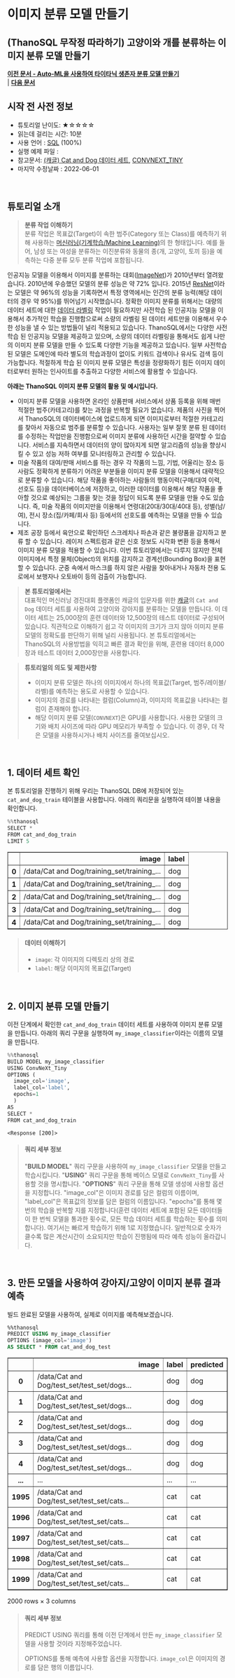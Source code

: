 # 이미지 분류 모델 만들기

## (ThanoSQL 무작정 따라하기) 고양이와 개를 분류하는 이미지 분류 모델 만들기

**[이전 문서 - Auto-ML을 사용하여 타이타닉 생존자 분류 모델 만들기](https://docs.thanosql.ai/tutorials/thanosql_ml/tabular/classification/automl_classification/)** <br>| **[다음 문서 ]()**

## 시작 전 사전 정보

- 튜토리얼 난이도: ★☆☆☆☆
- 읽는데 걸리는 시간: 10분
- 사용 언어 : [SQL](https://ko.wikipedia.org/wiki/SQL) (100%)
- 실행 예제 파일 : 
- 참고문서: [(캐글) Cat and Dog 데이터 세트](https://www.kaggle.com/datasets/tongpython/cat-and-dog), [CONVNEXT_TINY](https://pytorch.org/vision/main/models/generated/torchvision.models.convnext_tiny.html)
- 마지막 수정날짜 : 2022-06-01

<br>

## 튜토리얼 소개
> __분류 작업 이해하기__ <br>
> 분류 작업은 목표값(Target)이 속한 범주(Category 또는 Class)를 예측하기 위해 사용하는 [머신러닝(기계학습/Machine Learning)](https://ko.wikipedia.org/wiki/%EA%B8%B0%EA%B3%84_%ED%95%99%EC%8A%B5)의 한 형태입니다. 예를 들어, 남성 또는 여성을 분류하는 이진분류와 동물의 종(개, 고양이, 토끼 등)을 예측하는 다중 분류 모두 분류 작업에 포함됩니다.

인공지능 모델을 이용해서 이미지를 분류하는 대회([ImageNet](https://en.wikipedia.org/wiki/ImageNet))가 2010년부터 열려왔습니다. 2010년에 우승했던 모델의 분류 성능은 약 72% 입니다. 2015년 [ResNet](https://arxiv.org/abs/1512.03385)이라는 모델은 약 96%의 성능을 기록하면서 특정 영역에서는 인간의 분류 능력(해당 데이터의 경우 약 95%)를 뛰어넘기 시작했습니다. 정확한 이미지 분류를 위해서는 대량의 데이터 세트에 대한 [데이터 라벨링](https://en.wikipedia.org/wiki/Labeled_data) 작업이 필요하지만 사전학습 된 인공지능 모델을 이용해서 추가적인 학습을 진행함으로써 소량의 라벨링 된 데이터 세트만을 이용해서 우수한 성능을 낼 수 있는 방법들이 널리 적용되고 있습니다. ThanoSQL에서는 다양한 사전학습 된 인공지능 모델을 제공하고 있으며, 소량의 데이터 라벨링을 통해서도 쉽게 나만의 이미지 분류 모델을 만들 수 있도록 다양한 기능을 제공하고 있습니다. 일부 사전학습 된 모델은 도메인에 따라 별도의 학습과정이 없이도 키워드 검색이나 유사도 검색 등이 가능합니다. 적절하게 학습 된 이미지 분류 모델은 특성을 정량화하기 힘든 이미지 데이터로부터 원하는 인사이트를 추출하고 다양한 서비스에 활용할 수 있습니다.

__아래는 ThanoSQL 이미지 분류 모델의 활용 및 예시입니다.__
- 이미지 분류 모델을 사용하면 온라인 상품판매 서비스에서 상품 등록을 위해 매번 적절한 범주(카테고리)를 찾는 과정을 반복할 필요가 없습니다. 제품의 사진을 찍어서 ThanoSQL의 데이터베이스에 업로드하게 되면 이미지로부터 적절한 카테고리를 찾아서 자동으로 범주를 분류할 수 있습니다. 사용자는 일부 잘못 분류 된 데이터를 수정하는 작업만을 진행함으로써 이미지 분류에 사용하던 시간을 절약할 수 있습니다. 서비스를 지속하면서 데이터의 양이 많아지게 되면 알고리즘의 성능을 향상시킬 수 있고 성능 저하 여부를 모니터링하고 관리할 수 있습니다. 
- 미술 작품의 대여/판매 서비스를 하는 경우 각 작품의 느낌, 기법, 어울리는 장소 등 사람도 정확하게 분류하기 어려운 부분들을 이미지 분류 모델을 이용해서 대략적으로 분류할 수 있습니다. 해당 작품을 좋아하는 사람들의 행동이력(구매/대여 이력, 선호도 등)을 데이터베이스에 저장하고, 이러한 데이터를 이용해서 해당 작품을 좋아할 것으로 예상되는 그룹을 찾는 것을 정답이 되도록 분류 모델을 만들 수도 있습니다. 즉, 미술 작품의 이미지만을 이용해서 연령대(20대/30대/40대 등), 성별(남/여), 전시 장소(집/카페/회사 등) 등에서의 선호도를 예측하는 모델을 만들 수 있습니다. 
- 제조 공장 등에서 육안으로 확인하던 스크레치나 파손과 같은 불량품을 감지하고 분류 할 수 있습니다. 레이저 스펙트럼과 같은 신호 정보도 시각화 변환 등을 통해서 이미지 분류 모델을 적용할 수 있습니다. 이번 튜토리얼에서는 다루지 않지만 전체 이미지에서 특정 물체(Object)의 위치를 감지하고 경계선(Bounding Box)을 표현할 수 있습니다. 군중 속에서 마스크를 하지 않은 사람을 찾아내거나 자동차 전용 도로에서 보행자나 오토바이 등의 검출이 가능합니다. 

> __본 튜토리얼에서는__ <br>
> 대표적인 머신러닝 경진대회 플랫폼인 캐글의 입문자를 위한 [캐글](https://www.kaggle.com/)의 `Cat and Dog` 데이터 세트를 사용하여 고양이와 강아지를 분류하는 모델을 만듭니다. 이 데이터 세트는 25,000장의 훈련 데이터와 12,500장의 테스트 데이터로 구성되어 있습니다. 직관적으로 이해하기 쉽고 각 이미지의 크기가 크지 않아 이미지 분류 모델의 정확도를 판단하기 위해 널리 사용됩니다. 본 튜토리얼에서는 ThanoSQL의 사용방법을 익히고 빠른 결과 확인을 위해, 훈련용 데이터 8,000장과 테스트 데이터 2,000장만을 사용합니다. <br>

> __튜토리얼의 의도 및 제한사항__ <br>
> - 이미지 분류 모델은 하나의 이미지에서 하나의 목표값(Target, 범주/레이블/라벨)를 예측하는 용도로 사용할 수 있습니다.
> - 이미지의 경로를 나타내는 컬럼(Column)과, 이미지의 목표값을 나타내는 컬럼이 존재해야 합니다.
> - 해당 이미지 분류 모델(`CONVNEXT`)은 GPU를 사용합니다. 사용한 모델의 크기와 배치 사이즈에 따라 GPU 메모리가 부족할 수 있습니다. 이 경우, 더 작은 모델을 사용하시거나 배치 사이즈를 줄여보십시오.

<br>

## 1. 데이터 세트 확인

본 튜토리얼을 진행하기 위해 우리는 ThanoSQL DB에 저장되어 있는 `cat_and_dog_train` 테이블을 사용합니다. 아래의 쿼리문을 실행하여 테이블 내용을 확인합니다. 

```python
%%thanosql
SELECT * 
FROM cat_and_dog_train 
LIMIT 5
```

<div>
<table border="1" class="dataframe">
  <thead>
    <tr style="text-align: right;">
      <th></th>
      <th>image</th>
      <th>label</th>
    </tr>
  </thead>
  <tbody>
    <tr>
      <th>0</th>
      <td>/data/Cat and Dog/training_set/training_...</td>
      <td>dog</td>
    </tr>
    <tr>
      <th>1</th>
      <td>/data/Cat and Dog/training_set/training_...</td>
      <td>dog</td>
    </tr>
    <tr>
      <th>2</th>
      <td>/data/Cat and Dog/training_set/training_...</td>
      <td>dog</td>
    </tr>
    <tr>
      <th>3</th>
      <td>/data/Cat and Dog/training_set/training_...</td>
      <td>dog</td>
    </tr>
    <tr>
      <th>4</th>
      <td>/data/Cat and Dog/training_set/training_...</td>
      <td>dog</td>
    </tr>
  </tbody>
</table>
</div>

> #### 데이터 이해하기
> - `image`: 각 이미지의 디렉토리 상의 경로
> - `label`: 해당 이미지의 목표값(Target)

<br>

## 2. 이미지 분류 모델 만들기

이전 단계에서 확인한 `cat_and_dog_train` 데이터 세트를 사용하여 이미지 분류 모델을 만듭니다. 아래의 쿼리 구문을 실행하여 `my_image_classifier`이라는 이름의 모델을 만듭니다.

```python
%%thanosql
BUILD MODEL my_image_classifier
USING ConvNeXt_Tiny
OPTIONS (
  image_col='image', 
  label_col='label', 
  epochs=1
  )
AS 
SELECT * 
FROM cat_and_dog_train
```

    <Response [200]>

> #### 쿼리 세부 정보
> 
> "__BUILD MODEL__" 쿼리 구문을 사용하여 `my_image_classifier` 모델을 만들고 학습시킵니다. "__USING__" 쿼리 구문을 통해 베이스 모델로 `ConvNeXt_Tiny`를 사용할 것을 명시합니다.
> "__OPTIONS__" 쿼리 구문을 통해 모델 생성에 사용할 옵션을 지정합니다. "image_col"은 이미지 경로를 담은 컬럼의 이름이며, "label_col"은 목표값의 정보를 담은 컬럼의 이름입니다. "epochs"를 통해 몇 번의 학습을 반복할 지를 지정합니다(훈련 데이터 세트에 포함된 모든 데이터들이 한 번씩 모델을 통과한 횟수로, 모든 학습 데이터 세트를 학습하는 횟수를 의미합니다). 여기서는 빠르게 학습하기 위해 1로 지정했습니다. 일반적으로 숫자가 클수록 많은 계산시간이 소요되지만 학습이 진행됨에 따라 예측 성능이 올라갑니다. 

<br>

## 3. 만든 모델을 사용하여 강아지/고양이 이미지 분류 결과 예측

빌드 완료된 모델을 사용하여, 실제로 이미지를 예측해보겠습니다.

```sql
%%thanosql
PREDICT USING my_image_classifier
OPTIONS (image_col='image')
AS SELECT * FROM cat_and_dog_test
```

<div>
<table border="1" class="dataframe">
  <thead>
    <tr style="text-align: right;">
      <th></th>
      <th>image</th>
      <th>label</th>
      <th>predicted</th>
    </tr>
  </thead>
  <tbody>
    <tr>
      <th>0</th>
      <td>/data/Cat and Dog/test_set/test_set/dogs...</td>
      <td>dog</td>
      <td>dog</td>
    </tr>
    <tr>
      <th>1</th>
      <td>/data/Cat and Dog/test_set/test_set/dogs...</td>
      <td>dog</td>
      <td>dog</td>
    </tr>
    <tr>
      <th>2</th>
      <td>/data/Cat and Dog/test_set/test_set/dogs...</td>
      <td>dog</td>
      <td>dog</td>
    </tr>
    <tr>
      <th>3</th>
      <td>/data/Cat and Dog/test_set/test_set/dogs...</td>
      <td>dog</td>
      <td>dog</td>
    </tr>
    <tr>
      <th>4</th>
      <td>/data/Cat and Dog/test_set/test_set/dogs...</td>
      <td>dog</td>
      <td>dog</td>
    </tr>
    <tr>
      <th>...</th>
      <td>...</td>
      <td>...</td>
      <td>...</td>
    </tr>
    <tr>
      <th>1995</th>
      <td>/data/Cat and Dog/test_set/test_set/cats...</td>
      <td>cat</td>
      <td>cat</td>
    </tr>
    <tr>
      <th>1996</th>
      <td>/data/Cat and Dog/test_set/test_set/cats...</td>
      <td>cat</td>
      <td>cat</td>
    </tr>
    <tr>
      <th>1997</th>
      <td>/data/Cat and Dog/test_set/test_set/cats...</td>
      <td>cat</td>
      <td>cat</td>
    </tr>
    <tr>
      <th>1998</th>
      <td>/data/Cat and Dog/test_set/test_set/cats...</td>
      <td>cat</td>
      <td>cat</td>
    </tr>
    <tr>
      <th>1999</th>
      <td>/data/Cat and Dog/test_set/test_set/cats...</td>
      <td>cat</td>
      <td>cat</td>
    </tr>
  </tbody>
</table>
<p>2000 rows × 3 columns</p>
</div>

> #### 쿼리 세부 정보
> 
> PREDICT USING 쿼리를 통해 이전 단계에서 만든 `my_image_classifier` 모델을 사용할 것이라 지정해주었습니다.
> 
> OPTIONS를 통해 예측에 사용할 옵션을 지정합니다. `image_col`은 이미지의 경로를 담은 행의 이름입니다.
